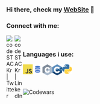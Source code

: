 ### Hi there, check my [WebSite][website] 👋

### Connect with me:

[<img align="left" alt="codeSTACKr | Twitter" width="22px" src="https://cdn.jsdelivr.net/npm/simple-icons@v3/icons/twitter.svg" />][twitter]
[<img align="left" alt="codeSTACKr | LinkedIn" width="22px" src="https://cdn.jsdelivr.net/npm/simple-icons@v3/icons/linkedin.svg" />][linkedin]

<br />

### Languages i use:

<img align="left" alt="JavaScript" width="26px" src="https://raw.githubusercontent.com/github/explore/80688e429a7d4ef2fca1e82350fe8e3517d3494d/topics/javascript/javascript.png" />
<img align="left" alt="SQL" width="26px" src="https://raw.githubusercontent.com/github/explore/80688e429a7d4ef2fca1e82350fe8e3517d3494d/topics/sql/sql.png" />
<img align="left" alt="C" width="26px" src="https://raw.githubusercontent.com/haikelfazzani/incofy/master/public/icons-languages/c.svg" />
<img align="left" alt="C++" width="26px" src="https://raw.githubusercontent.com/haikelfazzani/incofy/master/public/icons-languages/cpp.svg" />
<img align="left" alt="Python" width="26px" src="https://raw.githubusercontent.com/haikelfazzani/incofy/master/public/icons-languages/python.svg" />

<br />
<br />
<br />

[website]: https://
[twitter]: https://
[linkedin]: https://linkedin.com/
[codewars]: https://www.codewars.com/users/AlexKutz/

[<img align="left" alt="Codewars" src="https://www.codewars.com/users/AlexKutz/badges/small">][codewars]
